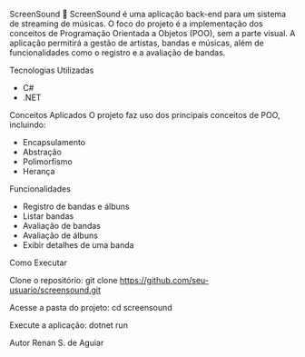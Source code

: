 ScreenSound 🎵
ScreenSound é uma aplicação back-end para um sistema de streaming de músicas. O foco do projeto é a implementação dos conceitos de Programação Orientada a Objetos (POO), sem a parte visual. A aplicação permitirá a gestão de artistas, bandas e músicas, além de funcionalidades como o registro e a avaliação de bandas.

Tecnologias Utilizadas
- C#
- .NET

Conceitos Aplicados
O projeto faz uso dos principais conceitos de POO, incluindo:

- Encapsulamento
- Abstração
- Polimorfismo
- Herança

Funcionalidades

- Registro de bandas e álbuns
- Listar bandas
- Avaliação de bandas
- Avaliação de álbuns
- Exibir detalhes de uma banda

Como Executar

Clone o repositório:
git clone https://github.com/seu-usuario/screensound.git

Acesse a pasta do projeto:
cd screensound

Execute a aplicação:
dotnet run

Autor
Renan S. de Aguiar
